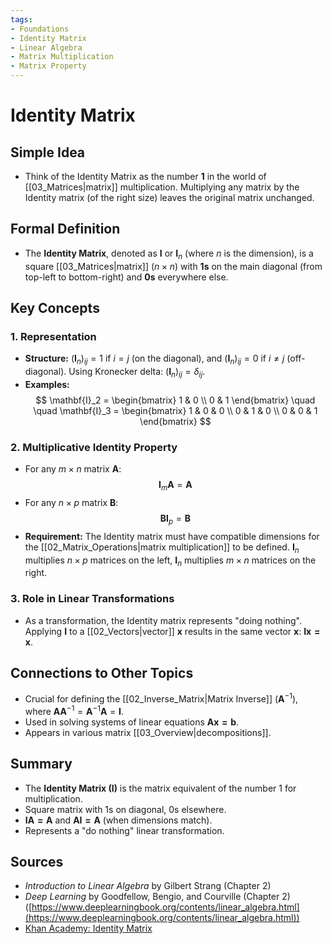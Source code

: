 ```yaml
---
tags:
- Foundations
- Identity Matrix
- Linear Algebra
- Matrix Multiplication
- Matrix Property
---
```


# Identity Matrix

## Simple Idea
*   Think of the Identity Matrix as the number **1** in the world of [[03_Matrices|matrix]] multiplication. Multiplying any matrix by the Identity matrix (of the right size) leaves the original matrix unchanged.

## Formal Definition
*   The **Identity Matrix**, denoted as $\mathbf{I}$ or $\mathbf{I}_n$ (where $n$ is the dimension), is a square [[03_Matrices|matrix]] ($n \times n$) with **1s** on the main diagonal (from top-left to bottom-right) and **0s** everywhere else.

## Key Concepts

### 1. Representation
*   **Structure:** $(\mathbf{I}_n)_{ij} = 1$ if $i=j$ (on the diagonal), and $(\mathbf{I}_n)_{ij} = 0$ if $i \neq j$ (off-diagonal). Using Kronecker delta: $(\mathbf{I}_n)_{ij} = \delta_{ij}$.
*   **Examples:**
    $$ \mathbf{I}_2 = \begin{bmatrix} 1 & 0 \\ 0 & 1 \end{bmatrix} \quad \quad \mathbf{I}_3 = \begin{bmatrix} 1 & 0 & 0 \\ 0 & 1 & 0 \\ 0 & 0 & 1 \end{bmatrix} $$

### 2. Multiplicative Identity Property
*   For any $m \times n$ matrix $\mathbf{A}$:
    $$ \mathbf{I}_m \mathbf{A} = \mathbf{A} $$
*   For any $n \times p$ matrix $\mathbf{B}$:
    $$ \mathbf{B} \mathbf{I}_p = \mathbf{B} $$
*   **Requirement:** The Identity matrix must have compatible dimensions for the [[02_Matrix_Operations|matrix multiplication]] to be defined. $\mathbf{I}_n$ multiplies $n \times p$ matrices on the left, $\mathbf{I}_n$ multiplies $m \times n$ matrices on the right.

### 3. Role in Linear Transformations
*   As a transformation, the Identity matrix represents "doing nothing". Applying $\mathbf{I}$ to a [[02_Vectors|vector]] $\mathbf{x}$ results in the same vector $\mathbf{x}$: $\mathbf{Ix = x}$.

## Connections to Other Topics
*   Crucial for defining the [[02_Inverse_Matrix|Matrix Inverse]] ($\mathbf{A}^{-1}$), where $\mathbf{A} \mathbf{A}^{-1} = \mathbf{A}^{-1} \mathbf{A} = \mathbf{I}$.
*   Used in solving systems of linear equations $\mathbf{Ax = b}$.
*   Appears in various matrix [[03_Overview|decompositions]].

## Summary
*   The **Identity Matrix ($\mathbf{I}$)** is the matrix equivalent of the number 1 for multiplication.
*   Square matrix with 1s on diagonal, 0s elsewhere.
*   $\mathbf{IA = A}$ and $\mathbf{AI = A}$ (when dimensions match).
*   Represents a "do nothing" linear transformation.

## Sources
*   *Introduction to Linear Algebra* by Gilbert Strang (Chapter 2)
*   *Deep Learning* by Goodfellow, Bengio, and Courville (Chapter 2) ([https://www.deeplearningbook.org/contents/linear_algebra.html](https://www.deeplearningbook.org/contents/linear_algebra.html))
*   [Khan Academy: Identity Matrix](https://www.khanacademy.org/math/precalculus/x9e81a4f98389efdf:matrices/x9e81a4f98389efdf:identity-matrix/v/identity-matrix)